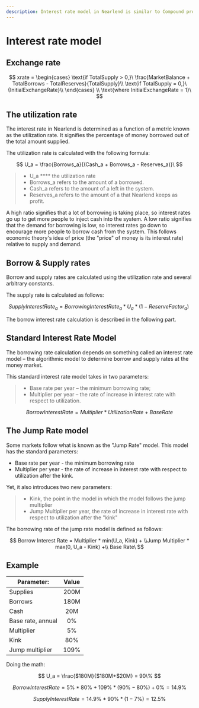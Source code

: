 ```yaml
---
description: Interest rate model in Nearlend is similar to Compound protocol.
---
```


# Interest rate model

## Exchange rate

$$
xrate = 
\begin{cases} 
     \text{if TotalSupply > 0,}\ \frac{MarketBalance + TotalBorrows - TotalReserves}{TotalSupply}\\ 
    \text{if TotalSupply = 0,}\ {InitialExchangeRate}\\ 
\end{cases}
\\
\text{where InitialExchangeRate = 1}\
$$



## The utilization rate

The interest rate in Nearlend is determined as a function of a metric known as the utilization rate. It signifies the percentage of money borrowed out of the total amount supplied.

The utilization rate is calculated with the following formula:

$$
U_a = \frac{Borrows_a}{(Cash_a + Borrows_a - Reserves_a)}\
$$

> * U\_a **** the utilization rate
> * Borrows\_a refers to the amount of a borrowed.
> * Cash\_a refers to the amount of a left in the system.
> * Reserves\_a refers to the amount of a that Nearlend keeps as profit.

A high ratio signifies that a lot of borrowing is taking place, so interest rates go up to get more people to inject cash into the system. A low ratio signifies that the demand for borrowing is low, so interest rates go down to encourage more people to borrow cash from the system. This follows economic theory's idea of price (the "price" of money is its interest rate) relative to supply and demand.

## Borrow & Supply rates

Borrow and supply rates are calculated using the utilization rate and several arbitrary constants.

The supply rate is calculated as follows:

$$
Supply Interest Rate_a = Borrowing Interest Rate_a * U_a * ( 1−Reserve Factor_a )\
$$

The borrow interest rate calculation is described in the following part.

## Standard Interest Rate Model

The borrowing rate calculation depends on something called an interest rate model – the algorithmic model to determine borrow and supply rates at the money market.

This standard interest rate model takes in two parameters:&#x20;

> * Base rate per year – the minimum borrowing rate;
> * Multiplier per year – the rate of increase in interest rate with respect to utilization.

$$
Borrow Interest Rate = Multiplier * Utilization Rate + Base Rate
$$

## The Jump Rate model

Some markets follow what is known as the "Jump Rate" model. This model has the standard parameters:

* Base rate per year - the minimum borrowing rate
* Multiplier per year - the rate of increase in interest rate with respect to utilization after the kink.

Yet, it also introduces two new parameters:

> * Kink, the point in the model in which the model follows the jump multiplier
> * Jump Multiplier per year, the rate of increase in interest rate with respect to utilization after the "kink"

The borrowing rate of the jump rate model is defined as follows:

$$
Borrow Interest Rate = Multiplier * min(U_a, Kink) + \\Jump Multiplier * max(0, U_a - Kink) +\\ Base Rate\
$$

## Example

| Parameter:        | Value |
| ----------------- | :---: |
| Supplies          |  200M |
| Borrows           |  180M |
| Cash              |  20M  |
| Base rate, annual |   0%  |
| Multiplier        |   5%  |
| Kink              |  80%  |
| Jump multiplier   |  109% |

Doing the math:

$$
U_a = \frac{$180M}{$180M+$20M} = 90\%
$$

$$
BorrowInterestRate = 5\% * 80\% + 109\% * ( 90\% − 80\% ) + 0\% = 14.9\%
$$

$$
SupplyInterestRate = 14.9\% * 90\% * (1-7\%)=12.5\%
$$

